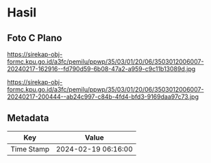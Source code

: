 # Hasil

## Foto C Plano

https://sirekap-obj-formc.kpu.go.id/a3fc/pemilu/ppwp/35/03/01/20/06/3503012006007-20240217-162916--fd790d59-6b08-47a2-a959-c9c11b13089d.jpg

https://sirekap-obj-formc.kpu.go.id/a3fc/pemilu/ppwp/35/03/01/20/06/3503012006007-20240217-200444--ab24c997-c84b-4fd4-bfd3-9169daa97c73.jpg


## Metadata

| Key        | Value               |
| ---------- | ------------------- |
| Time Stamp | 2024-02-19 06:16:00 |



